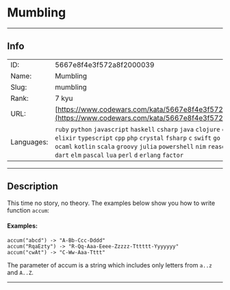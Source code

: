 # Mumbling

---
## Info

|            |                                      |
|:-----------|:-------------------------------------|
| ID:        | 5667e8f4e3f572a8f2000039                              |
| Name:      | Mumbling                            |
| Slug:      | mumbling                            |
| Rank:      | 7 kyu                       |
| URL:       | [https://www.codewars.com/kata/5667e8f4e3f572a8f2000039](https://www.codewars.com/kata/5667e8f4e3f572a8f2000039)                 |
| Languages: |  `ruby`  `python`  `javascript`  `haskell`  `csharp`  `java`  `clojure`  `coffeescript`  `elixir`  `typescript`  `cpp`  `php`  `crystal`  `fsharp`  `c`  `swift`  `go`  `rust`  `r`  `shell`  `ocaml`  `kotlin`  `scala`  `groovy`  `julia`  `powershell`  `nim`  `reason`  `racket`  `dart`  `elm`  `pascal`  `lua`  `perl`  `d`  `erlang`  `factor`  |

---
## Description

This time no story, no theory. The examples below show you how to write function `accum`:

#### Examples:
```
accum("abcd") -> "A-Bb-Ccc-Dddd"
accum("RqaEzty") -> "R-Qq-Aaa-Eeee-Zzzzz-Tttttt-Yyyyyyy"
accum("cwAt") -> "C-Ww-Aaa-Tttt"
```

The parameter of accum is a string which includes only letters from `a..z` and `A..Z`.

---
